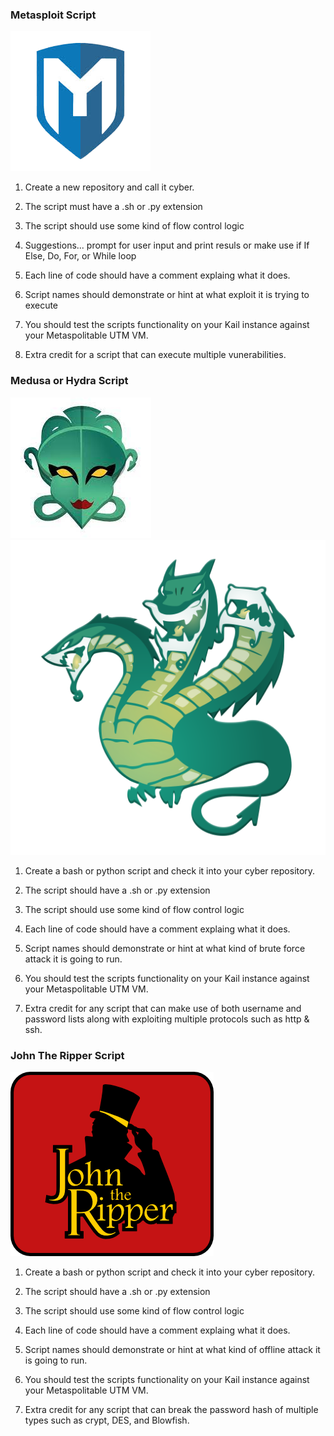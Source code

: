 ### Metasploit Script

![Assessment](metasploitable.png)

1. Create a new repository and call it cyber.

2. The script must have a .sh  or .py extension

3. The script should use some kind of flow control logic

4. Suggestions... prompt for user input and print resuls or make use if If Else, Do, For, or While loop

5. Each line of code should have a comment explaing what it does.

6. Script names should demonstrate or hint at what exploit it is trying to execute

7. You should test the scripts functionality on your Kail instance against your Metaspolitable UTM VM.

8. Extra credit for a script that can execute multiple vunerabilities.


### Medusa or Hydra Script

![Assessment](medusa.png) ![Assessment](hydra.png)

1. Create a bash or python script and check it into your cyber repository.

2. The script should have a .sh or .py extension

3. The script should use some kind of flow control logic

4. Each line of code should have a comment explaing what it does.

5. Script names should demonstrate or hint at what kind of brute force attack it is going to run.

6. You should test the scripts functionality on your Kail instance against your Metaspolitable UTM VM.

7. Extra credit for any script that can make use of both username and password lists along with exploiting multiple protocols such as http & ssh.

### John The Ripper Script

![Assessment](johntheripper.png)

1. Create a bash or python script and check it into your cyber repository.

2. The script should have a .sh or .py extension

3. The script should use some kind of flow control logic

4. Each line of code should have a comment explaing what it does.

5. Script names should demonstrate or hint at what kind of offline attack it is going to run.

6. You should test the scripts functionality on your Kail instance against your Metaspolitable UTM VM.

7. Extra credit for any script that can break the password hash of multiple types such as crypt, DES, and Blowfish. 
